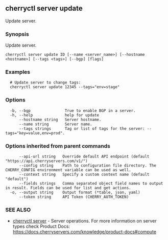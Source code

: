 ## cherryctl server update

Update server.

### Synopsis

Update server.

```
cherryctl server update ID [--name <server_name>] [--hostname <hostname>] [--tags <tags>] [--bgp] [flags]
```

### Examples

```
  # Update server to change tags:
  cherryctl server update 12345 --tags="env=stage"
```

### Options

```
  -b, --bgp               True to enable BGP in a server.
  -h, --help              help for update
      --hostname string   Server hostname.
      --name string       Server name.
      --tags strings      Tag or list of tags for the server: --tags="key=value,env=prod".
```

### Options inherited from parent commands

```
      --api-url string   Override default API endpoint (default "https://api.cherryservers.com/v1/")
      --config string    Path to configuration file directory. The CHERRY_CONFIG environment variable can be used as well.
      --context string   Specify a custom context name (default "default")
      --fields strings   Comma separated object field names to output in result. Fields can be used for list and get actions.
  -o, --output string    Output format (*table, json, yaml)
      --token string     API Token (CHERRY_AUTH_TOKEN)
```

### SEE ALSO

* [cherryctl server](cherryctl_server.md)	 - Server operations. For more information on server types check Product Docs: https://docs.cherryservers.com/knowledge/product-docs#compute

